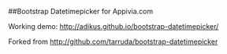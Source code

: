 ##Bootstrap Datetimepicker for Appivia.com

Working demo: http://adikus.github.io/bootstrap-datetimepicker/

Forked from http://github.com/tarruda/bootstrap-datetimepicker
